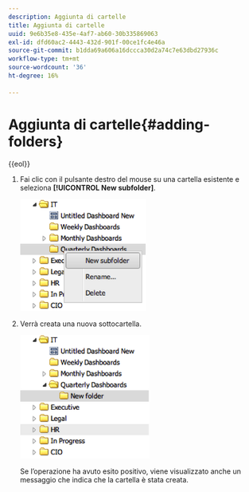 ```yaml
---
description: Aggiunta di cartelle
title: Aggiunta di cartelle
uuid: 9e6b35e8-435e-4af7-ab60-30b335869063
exl-id: dfd60ac2-4443-432d-901f-00ce1fc4e46a
source-git-commit: b1dda69a606a16dccca30d2a74c7e63dbd27936c
workflow-type: tm+mt
source-wordcount: '36'
ht-degree: 16%

---
```


# Aggiunta di cartelle{#adding-folders}

{{eol}}

1. Fai clic con il pulsante destro del mouse su una cartella esistente e seleziona **[!UICONTROL New subfolder]**.

   ![](assets/new_subfolder_1.png)

1. Verrà creata una nuova sottocartella.

   ![](assets/new_subfolder_2.png)

   Se l’operazione ha avuto esito positivo, viene visualizzato anche un messaggio che indica che la cartella è stata creata.
